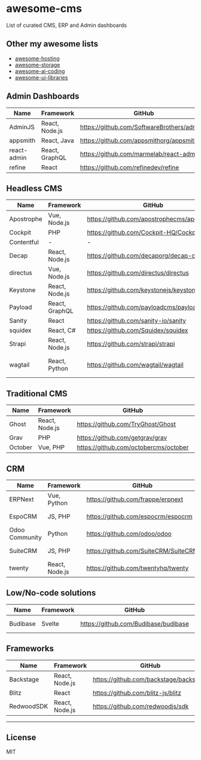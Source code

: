 # awesome-cms

List of curated CMS, ERP and Admin dashboards

## Other my awesome lists

- [awesome-hosting](https://github.com/dalisoft/awesome-hosting)
- [awesome-storage](https://github.com/dalisoft/awesome-storage)
- [awesome-ai-coding](https://github.com/dalisoft/awesome-ai-coding)
- [awesome-ui-libraries](https://github.com/dalisoft/awesome-ui-libraries)

## Admin Dashboards

| Name        | Framework      | GitHub                                        | Website                            | License |
| ----------- | -------------- | --------------------------------------------- | ---------------------------------- | ------- |
| AdminJS     | React, Node.js | <https://github.com/SoftwareBrothers/adminjs> | <https://adminjs.co>               | MIT     |
| appsmith    | React, Java    | <https://github.com/appsmithorg/appsmith>     | <https://www.appsmith.com>         | MIT     |
| react-admin | React, GraphQL | <https://github.com/marmelab/react-admin>     | <https://marmelab.com/react-admin> | MIT     |
| refine      | React          | <https://github.com/refinedev/refine>         | <https://refine.dev>               | MIT     |

## Headless CMS

| Name       | Framework      | GitHub                                        | Website                      | License      |
| ---------- | -------------- | --------------------------------------------- | ---------------------------- | ------------ |
| Apostrophe | Vue, Node.js   | <https://github.com/apostrophecms/apostrophe> | <https://apostrophecms.com>  | MIT\*        |
| Cockpit    | PHP            | <https://github.com/Cockpit-HQ/Cockpit>       | <https://getcockpit.com>     | MIT          |
| Contentful | -              | -                                             | <https://www.contentful.com> | -            |
| Decap      | React, Node.js | <https://github.com/decaporg/decap-cms>       | <https://decapcms.org>       | MIT          |
| directus   | Vue, Node.js   | <https://github.com/directus/directus>        | <https://directus.io>        | GPL-v3.0\*   |
| Keystone   | React, Node.js | <https://github.com/keystonejs/keystone>      | <https://keystonejs.com>     | MIT          |
| Payload    | React, GraphQL | <https://github.com/payloadcms/payload>       | <https://payloadcms.com>     | MIT          |
| Sanity     | React          | <https://github.com/sanity-io/sanity>         | <https://www.sanity.io>      | MIT          |
| squidex    | React, C#      | <https://github.com/Squidex/squidex>          | <https://squidex.io>         | MIT          |
| Strapi     | React, Node.js | <https://github.com/strapi/strapi>            | <https://strapi.io>          | MIT\*        |
| wagtail    | React, Python  | <https://github.com/wagtail/wagtail>          | <https://wagtail.org>        | BSD-3-Clause |

## Traditional CMS

| Name    | Framework      | GitHub                                  | Website                  | License     |
| ------- | -------------- | --------------------------------------- | ------------------------ | ----------- |
| Ghost   | React, Node.js | <https://github.com/TryGhost/Ghost>     | <https://ghost.org>      | MIT         |
| Grav    | PHP            | <https://github.com/getgrav/grav>       | <https://getgrav.org>    | MIT         |
| October | Vue, PHP       | <https://github.com/octobercms/october> | <https://octobercms.com> | Proprietary |

## CRM

| Name           | Framework      | GitHub                                 | Website                     | License   |
| -------------- | -------------- | -------------------------------------- | --------------------------- | --------- |
| ERPNext        | Vue, Python    | <https://github.com/frappe/erpnext>    | <https://frappe.io/erpnext> | GPL-v3.0  |
| EspoCRM        | JS, PHP        | <https://github.com/espocrm/espocrm>   | <https://www.espocrm.com>   | AGPL-v3.0 |
| Odoo Community | Python         | <https://github.com/odoo/odoo>         | <https://www.odoo.com>      | GPL-v3.0  |
| SuiteCRM       | JS, PHP        | <https://github.com/SuiteCRM/SuiteCRM> | <https://suitecrm.com>      | AGPL-v3.0 |
| twenty         | React, Node.js | <https://github.com/twentyhq/twenty>   | <https://twenty.com>        | GPL-v3.0  |

## Low/No-code solutions

| Name     | Framework | GitHub                                 | Website                | License  |
| -------- | --------- | -------------------------------------- | ---------------------- | -------- |
| Budibase | Svelte    | <https://github.com/Budibase/budibase> | <https://budibase.com> | GPL-v3.0 |

## Frameworks

| Name       | Framework      | GitHub                                   | Website                | License    |
| ---------- | -------------- | ---------------------------------------- | ---------------------- | ---------- |
| Backstage  | React, Node.js | <https://github.com/backstage/backstage> | <https://backstage.io> | Apache-2.0 |
| Blitz      | React          | <https://github.com/blitz-js/blitz>      | <https://blitzjs.com>  | MIT        |
| RedwoodSDK | React, Node.js | <https://github.com/redwoodjs/sdk>       | <https://rwsdk.com>    | MIT        |

---

## License

MIT

